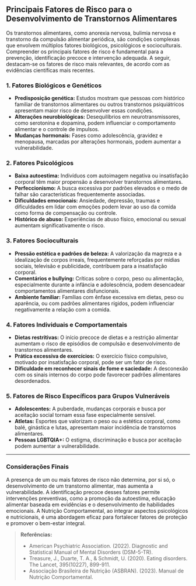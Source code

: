 
## Principais Fatores de Risco para o Desenvolvimento de Transtornos Alimentares

Os transtornos alimentares, como anorexia nervosa, bulimia nervosa e transtorno da compulsão alimentar periódica, são condições complexas que envolvem múltiplos fatores biológicos, psicológicos e socioculturais. Compreender os principais fatores de risco é fundamental para a prevenção, identificação precoce e intervenção adequada. A seguir, destacam-se os fatores de risco mais relevantes, de acordo com as evidências científicas mais recentes.

### 1. Fatores Biológicos e Genéticos

- **Predisposição genética:** Estudos mostram que pessoas com histórico familiar de transtornos alimentares ou outros transtornos psiquiátricos apresentam maior risco de desenvolver essas condições.
- **Alterações neurobiológicas:** Desequilíbrios em neurotransmissores, como serotonina e dopamina, podem influenciar o comportamento alimentar e o controle de impulsos.
- **Mudanças hormonais:** Fases como adolescência, gravidez e menopausa, marcadas por alterações hormonais, podem aumentar a vulnerabilidade.

### 2. Fatores Psicológicos

- **Baixa autoestima:** Indivíduos com autoimagem negativa ou insatisfação corporal têm maior propensão a desenvolver transtornos alimentares.
- **Perfeccionismo:** A busca excessiva por padrões elevados e o medo de falhar são características frequentemente associadas.
- **Dificuldades emocionais:** Ansiedade, depressão, traumas e dificuldades em lidar com emoções podem levar ao uso da comida como forma de compensação ou controle.
- **Histórico de abuso:** Experiências de abuso físico, emocional ou sexual aumentam significativamente o risco.

### 3. Fatores Socioculturais

- **Pressão estética e padrões de beleza:** A valorização da magreza e a idealização de corpos irreais, frequentemente reforçadas por mídias sociais, televisão e publicidade, contribuem para a insatisfação corporal.
- **Comentários e bullying:** Críticas sobre o corpo, peso ou alimentação, especialmente durante a infância e adolescência, podem desencadear comportamentos alimentares disfuncionais.
- **Ambiente familiar:** Famílias com ênfase excessiva em dietas, peso ou aparência, ou com padrões alimentares rígidos, podem influenciar negativamente a relação com a comida.

### 4. Fatores Individuais e Comportamentais

- **Dietas restritivas:** O início precoce de dietas e a restrição alimentar aumentam o risco de episódios de compulsão e desenvolvimento de transtornos alimentares.
- **Prática excessiva de exercícios:** O exercício físico compulsivo, motivado por insatisfação corporal, pode ser um fator de risco.
- **Dificuldade em reconhecer sinais de fome e saciedade:** A desconexão com os sinais internos do corpo pode favorecer padrões alimentares desordenados.

### 5. Fatores de Risco Específicos para Grupos Vulneráveis

- **Adolescentes:** A puberdade, mudanças corporais e busca por aceitação social tornam essa fase especialmente sensível.
- **Atletas:** Esportes que valorizam o peso ou a estética corporal, como balé, ginástica e lutas, apresentam maior incidência de transtornos alimentares.
- **Pessoas LGBTQIA+:** O estigma, discriminação e busca por aceitação podem aumentar a vulnerabilidade.

___

### Considerações Finais

A presença de um ou mais fatores de risco não determina, por si só, o desenvolvimento de um transtorno alimentar, mas aumenta a vulnerabilidade. A identificação precoce desses fatores permite intervenções preventivas, como a promoção da autoestima, educação alimentar baseada em evidências e o desenvolvimento de habilidades emocionais. A Nutrição Comportamental, ao integrar aspectos psicológicos e nutricionais, é uma abordagem eficaz para fortalecer fatores de proteção e promover o bem-estar integral.

> **Referências:**
> - American Psychiatric Association. (2022). Diagnostic and Statistical Manual of Mental Disorders (DSM-5-TR).
> - Treasure, J., Duarte, T. A., & Schmidt, U. (2020). Eating disorders. The Lancet, 395(10227), 899-911.
> - Associação Brasileira de Nutrição (ASBRAN). (2023). Manual de Nutrição Comportamental.
```
